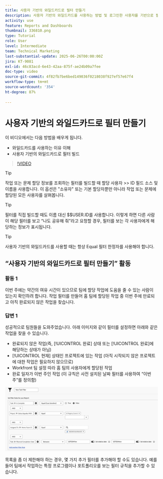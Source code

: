 ```yaml
---
title: 사용자 기반의 와일드카드로 필터 만들기
description: 사용자 기반의 와일드카드를 사용하는 방법 및 로그인한 사용자를 기반으로 필터를 빌드하는 방법을 알아봅니다.
activity: use
feature: Reports and Dashboards
thumbnail: 336810.png
type: Tutorial
role: User
level: Intermediate
team: Technical Marketing
last-substantial-update: 2025-06-26T00:00:00Z
jira: KT-9081
exl-id: 46c83acd-6e43-42aa-875f-ae24b09a7fee
doc-type: video
source-git-commit: 4f82fb7be6bed149036f0218038f927ef57e67f4
workflow-type: tm+mt
source-wordcount: '354'
ht-degree: 87%

---
```


# 사용자 기반의 와일드카드로 필터 만들기

이 비디오에서는 다음 방법을 배우게 됩니다.

* 와일드카드를 사용하는 이유 이해
* 사용자 기반의 와일드카드로 필터 빌드

>[!VIDEO](https://video.tv.adobe.com/v/336810/?quality=12&learn=on)

>[!TIP]
>
>작업 또는 문제 할당 정보를 조회하는 필터를 빌드할 때 할당 사용자 >> ID 필드 소스 및 이름을 사용합니다. 이 옵션은 &quot;소유자&quot; 또는 기본 할당자뿐만 아니라 작업 또는 문제에 할당된 모든 사용자를 살펴봅니다.

>[!TIP]
>
>필터를 직접 빌드할 때도 이름 대신 $$USER.ID를 사용합니다. 이렇게 하면 다른 사람이 해당 필터를 보고 “나도 공유해 줘”라고 요청할 경우, 필터를 보는 각 사용자에게 해당하는 정보가 표시됩니다.

>[!TIP]
>
>사용자 기반의 와일드카드를 사용할 때는 항상 Equal 필터 한정자를 사용해야 합니다.


## “사용자 기반의 와일드카드로 필터 만들기” 활동

### 활동 1

이번 주에는 약간의 여유 시간이 있으므로 팀에 할당 작업에 도움을 줄 수 있는 사람이 있는지 확인하려 합니다. 작업 필터를 만들어 홈 팀에 할당된 작업 중 이번 주에 만료되고 아직 완료되지 않은 작업을 찾습니다.

### 답변 1

성공적으로 팀원들을 도와주었습니다. 아래 이미지와 같이 필터를 설정하면 아래와 같은 작업을 찾을 수 있습니다.

* 완료되지 않은 작업(즉, [!UICONTROL 완료] 상태 또는 [!UICONTROL 완료]에 해당하는 상태가 아님)
* [!UICONTROL 현재] 상태인 프로젝트에 있는 작업 (아직 시작되지 않은 프로젝트에 대한 작업은 필요하지 않으므로)
* Workfront 팀 설정 따라 홈 팀의 사용자에게 할당된 작업
* 완료 일자가 이번 주인 작업 (이 규칙은 사전 설치된 날짜 필터를 사용하여 “이번 주”를 정의함)

![사용자 기반의 와일드카드로 작업 필터를 만드는 화면 이미지](assets/user-wildcard-exercise-answer.png)

목록을 좀 더 제한해야 하는 경우, 몇 가지 추가 필터를 추가해야 할 수도 있습니다. 예를 들어 팀에서 작업하는 특정 프로그램이나 포트폴리오를 보는 필터 규칙을 추가할 수 있습니다.
